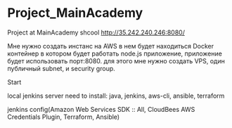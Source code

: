 # Project_MainAcademy
Project at MainAcademy shcool
http://35.242.240.246:8080/

Мне нужно создать инстанс на AWS в нем будет находиться Docker контейнер в котором будет работать node.js приложение,
приложение будет использовать порт:8080. для этого мне нужно создать VPS, один публичный subnet, и security group.



Start

local jenkins server need to install:
java, jenkins, aws-cli, ansible, terraform

jenkins config(Amazon Web Services SDK :: All, CloudBees AWS Credentials Plugin, Terraform, Ansible)


